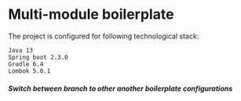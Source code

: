 # Multi-module boilerplate

The project is configured for following technological stack:

    Java 13
    Spring boot 2.3.0
    Gradle 6.4
    Lombok 5.0.1
    
##### Switch between branch to other another boilerplate configurations 
